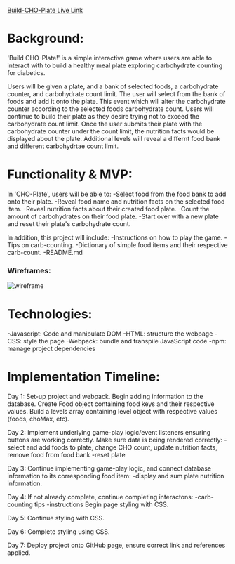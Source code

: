 [Build-CHO-Plate Live Link](https://kcheng16.github.io/cho-plate-project/)

# Background:
'Build CHO-Plate!' is a simple interactive game where users are able to interact with to build a healthy meal plate exploring carbohydrate counting for diabetics. 

Users will be given a plate, and a bank of selected foods, a carbohydrate counter, and carbohydrate count limit. The user will select from the bank of foods and add it onto the plate. This event which will alter the carbohydrate counter according to the selected foods carbohydrate count. Users will continue to build their plate as they desire trying not to exceed the carbohydrate count limit. Once the user submits their plate with the carbohydrate counter under the count limit, the nutrition facts would be displayed about the plate. Additional levels will reveal a differnt food bank and different carbohydrtae count limit. 

# Functionality & MVP:

In 'CHO-Plate', users will be able to:
-Select food from the food bank to add onto their plate.
-Reveal food name and nutrition facts on the selected food item.
-Reveal nutrition facts about their created food plate.
-Count the amount of carbohydrates on their food plate.
-Start over with a new plate and reset their plate's carbohydrate count.

In addition, this project will include:
-Instructions on how to play the game.
-Tips on carb-counting.
-Dictionary of simple food items and their respective carb-count.
-README.md

### Wireframes:
![wireframe](https://user-images.githubusercontent.com/88124383/146305765-faa00fab-0bac-4049-b918-cf456a7d5607.jpg)

# Technologies:
-Javascript: Code and manipulate DOM
-HTML: structure the webpage
-CSS: style the page
-Webpack: bundle and transpile JavaScript code
-npm: manage project dependencies

# Implementation Timeline:
Day 1: Set-up project and webpack. Begin adding information to the database. Create Food object containing food keys and their respective values. Build a levels array containing level object with respective values (foods, choMax, etc).

Day 2: Implement underlying game-play logic/event listeners ensuring buttons are working correctly. Make sure data is being rendered correctly:
-select and add foods to plate, change CHO count, update nutrition facts, remove food from food bank
-reset plate

Day 3: Continue implementing game-play logic, and connect database information to its corresponding food item:
-display and sum plate nutrition information.

Day 4: If not already complete, continue completing interactons:
-carb-counting tips
-instructions
Begin page styling with CSS.

Day 5: Continue styling with CSS.

Day 6: Complete styling using CSS.

Day 7: Deploy project onto GitHub page, ensure correct link and references applied.
